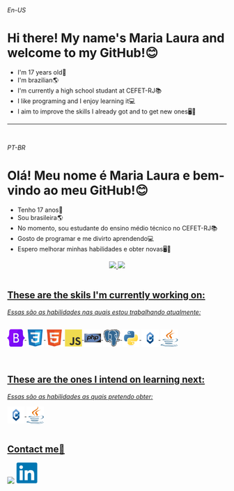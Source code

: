 <!DOCTYPE html>
<html>
<p><i>En-US</i></p>
<h1>Hi there! My name's Maria Laura and welcome to my GitHub!😊</h1>
<ul>
    <li>I'm 17 years old👩</li>
    <li>I'm brazilian🌎</li>
    <li>I'm currently a high school studant at CEFET-RJ📚</li>
    <li>I like programing and I enjoy learning it💻</li>
    <li>I aim to improve the skills I already got and to get new ones🖥📝</li>
</ul>
<hr>
<br>
<p><i>PT-BR</i></p>
<h1>Olá! Meu nome é Maria Laura e bem-vindo ao meu GitHub!😊</h1>
<ul>
    <li>Tenho 17 anos👩</li>
    <li>Sou brasileira🌎</li>
    <li>No momento, sou estudante do ensino médio técnico no CEFET-RJ📚</li>
    <li>Gosto de programar e me divirto aprendendo💻</li>
    <li>Espero melhorar minhas habilidades e obter novas🖥📝</li>
</ul>
<div align="center">
    <a href="https://github.com/mlaurabs">
    <img height="180em" src="https://github-readme-stats.vercel.app/api?username=mlaurabs&show_icons=true&theme=outrun&include_all_commits=true&count_private=true"/>
    <img height="180em" src="https://github-readme-stats.vercel.app/api/top-langs/?username=mlaurabs&layout=compact&langs_count=7&theme=outrun"/>
  </div>
<br>
<h2>These are the skils I'm currently working on:</h2>
<p><i>Essas são as habilidades nas quais estou trabalhando atualmente:</i></p>
<div style="display: inline_block"><br>
  <img align="center" alt="bootstrap" height="40" width="40" src="https://github.com/mlaurabs/mlauarbs/blob/b67736a9fc3ff1967919e32e76ce2bfa4f805abb/bootstrap-original.svg">
  <img align="center" alt="css" height="40" width="40" src="https://github.com/mlaurabs/mlauarbs/blob/b67736a9fc3ff1967919e32e76ce2bfa4f805abb/css3-original.svg">
  <img align="center" alt="html-5" height="40" width="40" src="https://github.com/mlaurabs/mlauarbs/blob/b67736a9fc3ff1967919e32e76ce2bfa4f805abb/html5-original.svg">
  <img align="center" alt="js" height="40" width="40" src="https://github.com/mlaurabs/mlauarbs/blob/b67736a9fc3ff1967919e32e76ce2bfa4f805abb/javascript-original.svg">
  <img align="center" alt="php" height="40" width="40" src="https://github.com/mlaurabs/mlauarbs/blob/b67736a9fc3ff1967919e32e76ce2bfa4f805abb/php-original.svg">
  <img align="center" alt="sql" height="40" width="40" src="https://github.com/mlaurabs/mlauarbs/blob/b67736a9fc3ff1967919e32e76ce2bfa4f805abb/postgresql-original.svg">
  <img align="center" alt="python" height="40" width="40" src="https://github.com/mlaurabs/mlauarbs/blob/b67736a9fc3ff1967919e32e76ce2bfa4f805abb/python-original.svg">
  <img align="center" alt="c++" height="40" width="40" src="https://github.com/mlaurabs/mlauarbs/blob/bfac19766ff2991de942ec3a8fbe96937ed99265/C++-Logo.wine.svg">
  <img align="center" alt="java" height="40" width="40" src="https://github.com/mlaurabs/mlauarbs/blob/87710022e5015c3f2348a454e23937f085c20584/java-seeklogo.com.svg">
</div>
<br>
<br>
<h2>These are the ones I intend on learning next:</h2>
<p><i>Essas são as habilidades as quais pretendo obter:</i></p>
  <img align="center" alt="c++" height="40" width="40" src="https://github.com/mlaurabs/mlauarbs/blob/bfac19766ff2991de942ec3a8fbe96937ed99265/C++-Logo.wine.svg">
  <img align="center" alt="java" height="40" width="40" src="https://github.com/mlaurabs/mlauarbs/blob/87710022e5015c3f2348a454e23937f085c20584/java-seeklogo.com.svg">
<br>
<br>

<h2>Contact me📧</h2>
<div> 
  <a href = "https://mail.google.com/mail/u/0/?tab=rm&ogbl#inbox"><img src="https://img.shields.io/badge/Gmail-D14836?style=for-the-badge&logo=gmail&logoColor=white" target="_blank"></a>
  <a href="https://www.linkedin.com/in/maria-laura-soares-1a10b122b/" target="_blank"><img height="50" width="50" src="https://github.com/mlaurabs/mlauarbs/blob/c28fbafe140a1d750850914c2472a06f86b441b2/linkedin-original.svg" target="_blank"></a>
 
</div>
</html>
